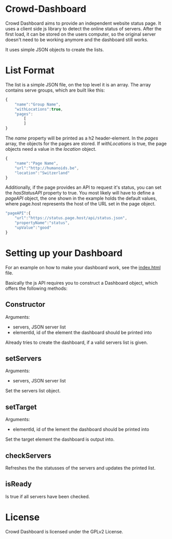 Crowd-Dashboard
===============
Crowd Dashboard aims to provide an independent website status page. It uses a client side js library to detect the online status of servers. After the first load, it can be stored on the users computer, so the original server doesn't need to be working anymore and the dashboard still works.

It uses simple JSON objects to create the lists.

List Format
===========
The list is a simple JSON file, on the top level it is an array.
The array contains serve groups, which are built like this:
```js
{
    "name":"Group Name",
    "withLocations":true,
    "pages":
        [
        ]
}
```
The _name_ property will be printed as a h2 header-element.
In the _pages_ array, the objects for the pages are stored. If _withLocations_ is true, the page objects need a value in the _location_ object.
```js
{
    "name":"Page Name",
    "url":"http://humanoids.be",
    "location":"Switzerland"
}
```

Additionally, if the page provides an API to request it's status, you can set the _hasStatusAPI_ property to true. You most likely will have to define a _pageAPI_ object, the one shown in the example holds the default values, where page.host represents the host of the URL set in the page object.
```js
"pageAPI":{
    "url":"https://status.page.host/api/status.json",
    "propertyName":"status",
    "upValue":"good"
}
```

Setting up your Dashboard
=========================
For an example on how to make your dashboard work, see the [index.html](index.html) file.

Basically the js API requires you to construct a Dashboard object, which offers the following methods:

Constructor
-----------
Arguments:
   * servers, JSON server list
   * elementId, id of the element the dashboard should be printed into
   
Already tries to create the dashboard, if a valid servers list is given.
  
setServers
----------
Arguments:
   * servers, JSON server list

Set the servers list object.

setTarget
---------
Arguments:
   * elementId, id of the lement the dashboard should be printed into
   
Set the target element the dashboard is output into.

checkServers
------------
Refreshes the the statusses of the servers and updates the printed list.

isReady
-------
Is true if all servers have been checked.

License
=======
Crowd Dashboard is licensed under the GPLv2 License.
